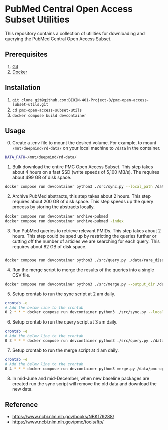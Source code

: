 # PubMed Central Open Access Subset Utilities

This repository contains a collection of utilities for downloading and querying
the PubMed Central Open Access Subset.

## Prerequisites
1. [Git](https://git-scm.com/downloads)
2. [Docker](https://docs.docker.com/get-docker/)


## Installation

1. `git clone git@github.com:BIOIN-401-Project-8/pmc-open-access-subset-utils.git`
2. `cd pmc-open-access-subset-utils`
3. `docker compose build devcontainer`

## Usage

0. Create a .env file to mount the desired volume. For example, to mount
   `/mnt/deepmind/rd-data/` on your local machine to `/data` in the container.
```bash
DATA_PATH=/mnt/deepmind/rd-data/
```

1. Bulk download the entire PMC Open Access Subset. This step takes about 4 hours on
   a fast SSD (write speeds of 5,100 MB/s). The requires about 499 GB of disk
   space.
```bash
docker compose run devcontainer python3 ./src/sync.py --local_path /data/ftp.ncbi.nlm.nih.gov/pub/pmc/oa_bulk
```

2. Archive PubMed abstracts, this step takes about 2 hours. This step requires
about 200 GB of disk space. This step speeds up the query process by storing
the abstracts locally.
```bash
docker compose run devcontainer archive-pubmed
docker compose run devcontainer archive-pubmed -index
```

3. Run PubMed queries to retrieve relevant PMIDs. This step takes about 2 hours.
This step could be sped up by restricting the queries further or cutting off the
number of articles we are searching for each query. This requires about 82 GB of
disk space.
```bash

docker compose run devcontainer python3 ./src/query.py ./data/rare_diseases.csv /data/pmc-open-access-subset/
```

4. Run the merge script to merge the results of the queries into a single CSV file.
```bash
docker compose run devcontainer python3 ./src/merge.py --output_dir /data/pmc-open-access-subset/
```

5. Setup crontab to run the sync script at 2 am daily.
```bash
crontab -e
# Add the below line to the crontab
0 2 * * * docker compose run devcontainer python3 ./src/sync.py --local_path /data/ftp.ncbi.nlm.nih.gov/pub/pmc/oa_bulk
```

6. Setup crontab to run the query script at 3 am daily.
```bash
crontab -e
# Add the below line to the crontab
0 3 * * * docker compose run devcontainer python3 ./src/query.py ./data/rare_diseases.csv /data/pmc-open-access-subset/
```

7. Setup crontab to run the merge script at 4 am daily.
```bash
crontab -e
# Add the below line to the crontab
0 4 * * * docker compose run devcontainer python3 merge.py /data/pmc-open-access-subset/
```

8. In mid-June and mid-December, when new baseline packages are created run the
   sync script will remove the old data and download the new data.


## Reference

- https://www.ncbi.nlm.nih.gov/books/NBK179288/
- https://www.ncbi.nlm.nih.gov/pmc/tools/ftp/
